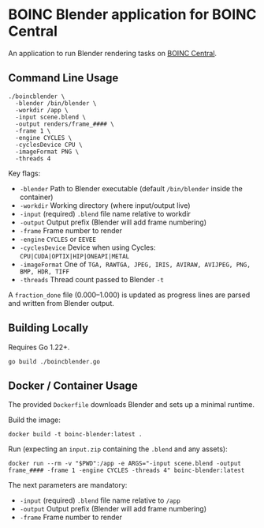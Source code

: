 # BOINC Blender application for BOINC Central

An application to run Blender rendering tasks on [BOINC Central](https://boinc.berkeley.edu/central/).

## Command Line Usage

```
./boincblender \
  -blender /bin/blender \
  -workdir /app \
  -input scene.blend \
  -output renders/frame_#### \
  -frame 1 \
  -engine CYCLES \
  -cyclesDevice CPU \
  -imageFormat PNG \
  -threads 4
```

Key flags:
- `-blender` Path to Blender executable (default `/bin/blender` inside the container)
- `-workdir` Working directory (where input/output live)
- `-input` (required) `.blend` file name relative to workdir
- `-output` Output prefix (Blender will add frame numbering)
- `-frame` Frame number to render
- `-engine` `CYCLES` or `EEVEE`
- `-cyclesDevice` Device when using Cycles: `CPU|CUDA|OPTIX|HIP|ONEAPI|METAL`
- `-imageFormat` One of `TGA, RAWTGA, JPEG, IRIS, AVIRAW, AVIJPEG, PNG, BMP, HDR, TIFF`
- `-threads` Thread count passed to Blender `-t`

A `fraction_done` file (0.000–1.000) is updated as progress lines are parsed and written from Blender output.

## Building Locally

Requires Go 1.22+.

```
go build ./boincblender.go
```

## Docker / Container Usage

The provided `Dockerfile` downloads Blender and sets up a minimal runtime.

Build the image:
```
docker build -t boinc-blender:latest .
```

Run (expecting an `input.zip` containing the `.blend` and any assets):
```
docker run --rm -v "$PWD":/app -e ARGS="-input scene.blend -output frame_#### -frame 1 -engine CYCLES -threads 4" boinc-blender:latest
```

The next parameters are mandatory:
- `-input` (required) `.blend` file name relative to `/app`
- `-output` Output prefix (Blender will add frame numbering)
- `-frame` Frame number to render
